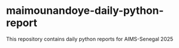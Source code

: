 # maimounandoye-daily-python-report
This repository contains daily python reports for AIMS-Senegal 2025
